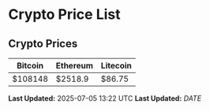 # Crypto Price List

## Crypto Prices
| Bitcoin | Ethereum | Litecoin |
| ------- | -------- | -------- |
| $108148 | $2518.9 | $86.75 |
**Last Updated:** 2025-07-05 13:22 UTC
**Last Updated:** $DATE$
